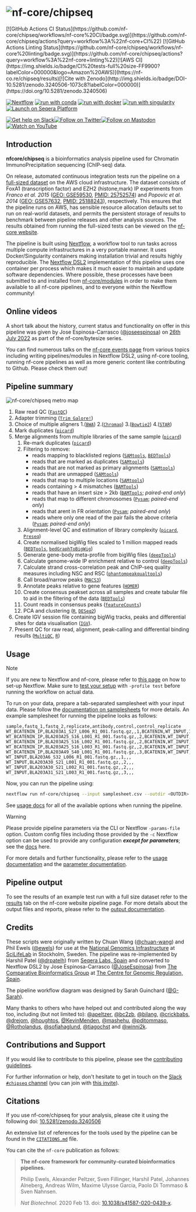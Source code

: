 <h1>
  <picture>
    <source media="(prefers-color-scheme: dark)" srcset="docs/images/nf-core-chipseq_logo_dark.png">
    <img alt="nf-core/chipseq" src="docs/images/nf-core-chipseq_logo_light.png">
  </picture>
</h1>
[![GitHub Actions CI Status](https://github.com/nf-core/chipseq/workflows/nf-core%20CI/badge.svg)](https://github.com/nf-core/chipseq/actions?query=workflow%3A%22nf-core+CI%22)
[![GitHub Actions Linting Status](https://github.com/nf-core/chipseq/workflows/nf-core%20linting/badge.svg)](https://github.com/nf-core/chipseq/actions?query=workflow%3A%22nf-core+linting%22)[![AWS CI](https://img.shields.io/badge/CI%20tests-full%20size-FF9900?labelColor=000000&logo=Amazon%20AWS)](https://nf-co.re/chipseq/results)[![Cite with Zenodo](http://img.shields.io/badge/DOI-10.5281/zenodo.3240506-1073c8?labelColor=000000)](https://doi.org/10.5281/zenodo.3240506)

[![Nextflow](https://img.shields.io/badge/nextflow%20DSL2-%E2%89%A523.04.0-23aa62.svg)](https://www.nextflow.io/)
[![run with conda](http://img.shields.io/badge/run%20with-conda-3EB049?labelColor=000000&logo=anaconda)](https://docs.conda.io/en/latest/)
[![run with docker](https://img.shields.io/badge/run%20with-docker-0db7ed?labelColor=000000&logo=docker)](https://www.docker.com/)
[![run with singularity](https://img.shields.io/badge/run%20with-singularity-1d355c.svg?labelColor=000000)](https://sylabs.io/docs/)
[![Launch on Seqera Platform](https://img.shields.io/badge/Launch%20%F0%9F%9A%80-Seqera%20Platform-%234256e7)](https://cloud.seqera.io/launch?pipeline=https://github.com/nf-core/chipseq)

[![Get help on Slack](http://img.shields.io/badge/slack-nf--core%20%23chipseq-4A154B?labelColor=000000&logo=slack)](https://nfcore.slack.com/channels/chipseq)[![Follow on Twitter](http://img.shields.io/badge/twitter-%40nf__core-1DA1F2?labelColor=000000&logo=twitter)](https://twitter.com/nf_core)[![Follow on Mastodon](https://img.shields.io/badge/mastodon-nf__core-6364ff?labelColor=FFFFFF&logo=mastodon)](https://mstdn.science/@nf_core)[![Watch on YouTube](http://img.shields.io/badge/youtube-nf--core-FF0000?labelColor=000000&logo=youtube)](https://www.youtube.com/c/nf-core)

## Introduction

**nfcore/chipseq** is a bioinformatics analysis pipeline used for Chromatin ImmunoPrecipitation sequencing (ChIP-seq) data.

On release, automated continuous integration tests run the pipeline on a [full-sized dataset](https://github.com/nf-core/test-datasets/tree/chipseq#full-test-dataset-origin) on the AWS cloud infrastructure. The dataset consists of FoxA1 (transcription factor) and EZH2 (histone,mark) IP experiments from _Franco et al. 2015_ ([GEO: GSE59530](https://www.ncbi.nlm.nih.gov/geo/query/acc.cgi?acc=GSE59530), [PMID: 25752574](https://pubmed.ncbi.nlm.nih.gov/25752574/)) and _Popovic et al. 2014_ ([GEO: GSE57632](https://www.ncbi.nlm.nih.gov/geo/query/acc.cgi?acc=GSE57632), [PMID: 25188243](https://pubmed.ncbi.nlm.nih.gov/25188243/)), respectively. This ensures that the pipeline runs on AWS, has sensible resource allocation defaults set to run on real-world datasets, and permits the persistent storage of results to benchmark between pipeline releases and other analysis sources. The results obtained from running the full-sized tests can be viewed on the [nf-core website](https://nf-co.re/chipseq/results).

The pipeline is built using [Nextflow](https://www.nextflow.io), a workflow tool to run tasks across multiple compute infrastructures in a very portable manner. It uses Docker/Singularity containers making installation trivial and results highly reproducible. The [Nextflow DSL2](https://www.nextflow.io/docs/latest/dsl2.html) implementation of this pipeline uses one container per process which makes it much easier to maintain and update software dependencies. Where possible, these processes have been submitted to and installed from [nf-core/modules](https://github.com/nf-core/modules) in order to make them available to all nf-core pipelines, and to everyone within the Nextflow community!

## Online videos

A short talk about the history, current status and functionality on offer in this pipeline was given by Jose Espinosa-Carrasco ([@joseespinosa](https://github.com/joseespinosa)) on [26th July 2022](https://nf-co.re/events/2022/bytesize-chipseq) as part of the nf-core/bytesize series.

You can find numerous talks on the [nf-core events page](https://nf-co.re/events) from various topics including writing pipelines/modules in Nextflow DSL2, using nf-core tooling, running nf-core pipelines as well as more generic content like contributing to Github. Please check them out!

## Pipeline summary

![nf-core/chipseq metro map](docs/images/nf-core-chipseq_metro_map_grey.png)

1. Raw read QC ([`FastQC`](https://www.bioinformatics.babraham.ac.uk/projects/fastqc/))
2. Adapter trimming ([`Trim Galore!`](https://www.bioinformatics.babraham.ac.uk/projects/trim_galore/))
3. Choice of multiple aligners
   1.([`BWA`](https://sourceforge.net/projects/bio-bwa/files/))
   2.([`Chromap`](https://github.com/haowenz/chromap))
   3.([`Bowtie2`](http://bowtie-bio.sourceforge.net/bowtie2/index.shtml))
   4.([`STAR`](https://github.com/alexdobin/STAR))
4. Mark duplicates ([`picard`](https://broadinstitute.github.io/picard/))
5. Merge alignments from multiple libraries of the same sample ([`picard`](https://broadinstitute.github.io/picard/))
   1. Re-mark duplicates ([`picard`](https://broadinstitute.github.io/picard/))
   2. Filtering to remove:
      - reads mapping to blacklisted regions ([`SAMtools`](https://sourceforge.net/projects/samtools/files/samtools/), [`BEDTools`](https://github.com/arq5x/bedtools2/))
      - reads that are marked as duplicates ([`SAMtools`](https://sourceforge.net/projects/samtools/files/samtools/))
      - reads that are not marked as primary alignments ([`SAMtools`](https://sourceforge.net/projects/samtools/files/samtools/))
      - reads that are unmapped ([`SAMtools`](https://sourceforge.net/projects/samtools/files/samtools/))
      - reads that map to multiple locations ([`SAMtools`](https://sourceforge.net/projects/samtools/files/samtools/))
      - reads containing > 4 mismatches ([`BAMTools`](https://github.com/pezmaster31/bamtools))
      - reads that have an insert size > 2kb ([`BAMTools`](https://github.com/pezmaster31/bamtools); _paired-end only_)
      - reads that map to different chromosomes ([`Pysam`](http://pysam.readthedocs.io/en/latest/installation.html); _paired-end only_)
      - reads that arent in FR orientation ([`Pysam`](http://pysam.readthedocs.io/en/latest/installation.html); _paired-end only_)
      - reads where only one read of the pair fails the above criteria ([`Pysam`](http://pysam.readthedocs.io/en/latest/installation.html); _paired-end only_)
   3. Alignment-level QC and estimation of library complexity ([`picard`](https://broadinstitute.github.io/picard/), [`Preseq`](http://smithlabresearch.org/software/preseq/))
   4. Create normalised bigWig files scaled to 1 million mapped reads ([`BEDTools`](https://github.com/arq5x/bedtools2/), [`bedGraphToBigWig`](http://hgdownload.soe.ucsc.edu/admin/exe/))
   5. Generate gene-body meta-profile from bigWig files ([`deepTools`](https://deeptools.readthedocs.io/en/develop/content/tools/plotProfile.html))
   6. Calculate genome-wide IP enrichment relative to control ([`deepTools`](https://deeptools.readthedocs.io/en/develop/content/tools/plotFingerprint.html))
   7. Calculate strand cross-correlation peak and ChIP-seq quality measures including NSC and RSC ([`phantompeakqualtools`](https://github.com/kundajelab/phantompeakqualtools))
   8. Call broad/narrow peaks ([`MACS3`](https://github.com/macs3-project/MACS))
   9. Annotate peaks relative to gene features ([`HOMER`](http://homer.ucsd.edu/homer/download.html))
   10. Create consensus peakset across all samples and create tabular file to aid in the filtering of the data ([`BEDTools`](https://github.com/arq5x/bedtools2/))
   11. Count reads in consensus peaks ([`featureCounts`](http://bioinf.wehi.edu.au/featureCounts/))
   12. PCA and clustering ([`R`](https://www.r-project.org/), [`DESeq2`](https://bioconductor.org/packages/release/bioc/html/DESeq2.html))
6. Create IGV session file containing bigWig tracks, peaks and differential sites for data visualisation ([`IGV`](https://software.broadinstitute.org/software/igv/)).
7. Present QC for raw read, alignment, peak-calling and differential binding results ([`MultiQC`](http://multiqc.info/), [`R`](https://www.r-project.org/))

## Usage

> [!NOTE]
> If you are new to Nextflow and nf-core, please refer to [this page](https://nf-co.re/docs/usage/installation) on how to set-up Nextflow. Make sure to [test your setup](https://nf-co.re/docs/usage/introduction#how-to-run-a-pipeline) with `-profile test` before running the workflow on actual data.

To run on your data, prepare a tab-separated samplesheet with your input data. Please follow the [documentation on samplesheets](https://nf-co.re/chipseq/usage#samplesheet-input) for more details. An example samplesheet for running the pipeline looks as follows:

```csv title="samplesheet.csv"
sample,fastq_1,fastq_2,replicate,antibody,control,control_replicate
WT_BCATENIN_IP,BLA203A1_S27_L006_R1_001.fastq.gz,,1,BCATENIN,WT_INPUT,1
WT_BCATENIN_IP,BLA203A25_S16_L001_R1_001.fastq.gz,,2,BCATENIN,WT_INPUT,2
WT_BCATENIN_IP,BLA203A25_S16_L002_R1_001.fastq.gz,,2,BCATENIN,WT_INPUT,2
WT_BCATENIN_IP,BLA203A25_S16_L003_R1_001.fastq.gz,,2,BCATENIN,WT_INPUT,2
WT_BCATENIN_IP,BLA203A49_S40_L001_R1_001.fastq.gz,,3,BCATENIN,WT_INPUT,3
WT_INPUT,BLA203A6_S32_L006_R1_001.fastq.gz,,1,,,
WT_INPUT,BLA203A30_S21_L001_R1_001.fastq.gz,,2,,,
WT_INPUT,BLA203A30_S21_L002_R1_001.fastq.gz,,2,,,
WT_INPUT,BLA203A31_S21_L003_R1_001.fastq.gz,,3,,,
```

Now, you can run the pipeline using:

```bash
nextflow run nf-core/chipseq --input samplesheet.csv --outdir <OUTDIR> --genome GRCh37 -profile <docker/singularity/podman/shifter/charliecloud/conda/institute>
```

See [usage docs](https://nf-co.re/chipseq/usage) for all of the available options when running the pipeline.

> [!WARNING]
> Please provide pipeline parameters via the CLI or Nextflow `-params-file` option. Custom config files including those provided by the `-c` Nextflow option can be used to provide any configuration _**except for parameters**_; see the [docs](https://nf-co.re/usage/configuration#custom-configuration-files) here.

For more details and further functionality, please refer to the [usage documentation](https://nf-co.re/chipseq/usage) and the [parameter documentation](https://nf-co.re/chipseq/parameters).

## Pipeline output

To see the results of an example test run with a full size dataset refer to the [results](https://nf-co.re/chipseq/results) tab on the nf-core website pipeline page.
For more details about the output files and reports, please refer to the
[output documentation](https://nf-co.re/chipseq/output).

## Credits

These scripts were originally written by Chuan Wang ([@chuan-wang](https://github.com/chuan-wang)) and Phil Ewels ([@ewels](https://github.com/ewels)) for use at the [National Genomics Infrastructure](https://portal.scilifelab.se/genomics/) at [SciLifeLab](http://www.scilifelab.se/) in Stockholm, Sweden. The pipeline was re-implemented by Harshil Patel ([@drpatelh](https://github.com/drpatelh)) from [Seqera Labs, Spain](https://seqera.io/) and converted to Nextflow DSL2 by Jose Espinosa-Carrasco ([@JoseEspinosa](https://github.com/JoseEspinosa)) from [The Comparative Bioinformatics Group](https://www.crg.eu/en/cedric_notredame) at [The Centre for Genomic Regulation, Spain](https://www.crg.eu/).

The pipeline workflow diagram was designed by Sarah Guinchard ([@G-Sarah](https://github.com/G-Sarah)).

Many thanks to others who have helped out and contributed along the way too, including (but not limited to): [@apeltzer](https://github.com/apeltzer), [@bc2zb](https://github.com/bc2zb), [@bjlang](https://github.com/bjlang), [@crickbabs](https://github.com/crickbabs), [@drejom](https://github.com/drejom), [@houghtos](https://github.com/houghtos), [@KevinMenden](https://github.com/KevinMenden), [@mashehu](https://github.com/mashehu), [@pditommaso](https://github.com/pditommaso), [@Rotholandus](https://github.com/Rotholandus), [@sofiahaglund](https://github.com/sofiahaglund), [@tiagochst](https://github.com/tiagochst) and [@winni2k](https://github.com/winni2k).

## Contributions and Support

If you would like to contribute to this pipeline, please see the [contributing guidelines](.github/CONTRIBUTING.md).

For further information or help, don't hesitate to get in touch on the [Slack `#chipseq` channel](https://nfcore.slack.com/channels/chipseq) (you can join with [this invite](https://nf-co.re/join/slack)).

## Citations

If you use nf-core/chipseq for your analysis, please cite it using the following doi: [10.5281/zenodo.3240506](https://doi.org/10.5281/zenodo.3240506)

An extensive list of references for the tools used by the pipeline can be found in the [`CITATIONS.md`](CITATIONS.md) file.

You can cite the `nf-core` publication as follows:

> **The nf-core framework for community-curated bioinformatics pipelines.**
>
> Philip Ewels, Alexander Peltzer, Sven Fillinger, Harshil Patel, Johannes Alneberg, Andreas Wilm, Maxime Ulysse Garcia, Paolo Di Tommaso & Sven Nahnsen.
>
> _Nat Biotechnol._ 2020 Feb 13. doi: [10.1038/s41587-020-0439-x](https://dx.doi.org/10.1038/s41587-020-0439-x).
